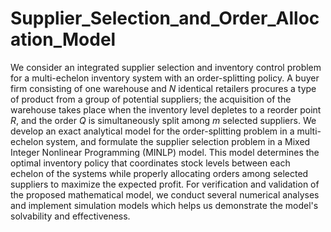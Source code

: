 # Supplier_Selection_and_Order_Allocation_Model
We consider an integrated supplier selection and inventory control problem for a multi-echelon inventory system with an order-splitting policy. A buyer firm consisting of one warehouse and $N$ identical retailers procures a type of product from a group of potential suppliers; the acquisition of the warehouse takes place when the inventory level depletes to a reorder point $R$, and the order $Q$ is simultaneously split among $m$ selected suppliers. We develop an exact analytical model for the order-splitting problem in a multi-echelon system, and formulate the supplier selection problem in a Mixed Integer Nonlinear Programming (MINLP) model. This model determines the optimal inventory policy that coordinates stock levels between each echelon of the systems while properly allocating orders among selected suppliers to maximize the expected profit. For verification and validation of the proposed mathematical model, we conduct several numerical analyses and implement simulation models which helps us demonstrate the model's solvability and effectiveness.
